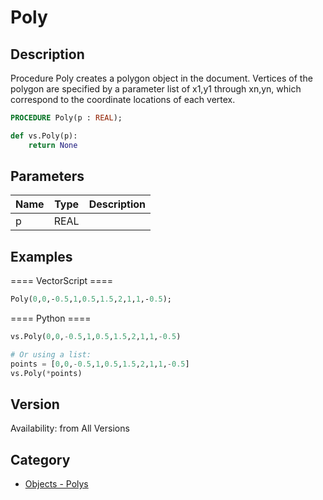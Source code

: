 # Poly

## Description
Procedure Poly creates a polygon object in the document. Vertices of the polygon are specified by a parameter list of x1,y1 through xn,yn, which correspond to the coordinate locations of each vertex.

```pascal
PROCEDURE Poly(p : REAL);
```

```python
def vs.Poly(p):
    return None
```

## Parameters
|Name|Type|Description|
|---|---|---|
|p|REAL|   |

## Examples
==== VectorScript ====
```pascal
Poly(0,0,-0.5,1,0.5,1.5,2,1,1,-0.5);
```
==== Python ====
```python
vs.Poly(0,0,-0.5,1,0.5,1.5,2,1,1,-0.5)

# Or using a list:
points = [0,0,-0.5,1,0.5,1.5,2,1,1,-0.5]
vs.Poly(*points)
```

## Version
Availability: from All Versions

## Category
* [Objects - Polys](../Categories/Objects%20-%20Polys.md)
